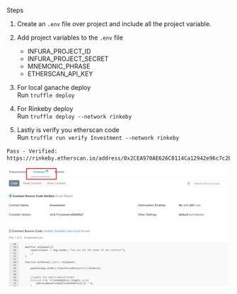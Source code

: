 

Steps

1. Create an `.env` file over project and include all the project variable.
2. Add project variables to the `.env` file
   - INFURA_PROJECT_ID
   - INFURA_PROJECT_SECRET 
   - MNEMONIC_PHRASE
   - ETHERSCAN_API_KEY 

3. For local ganache deploy <br>
   Run `truffle deploy`

4. For Rinkeby deploy <br>
   Run `truffle deploy --network rinkeby`

5. Lastly is verify you etherscan code <br>
   Run `truffle run verify Investment --network rinkeby`

```
Pass - Verified: https://rinkeby.etherscan.io/address/0x2CEA970AE626C8114Ca12942e96c7c2E189C16b2#contracts
```

<img src="https://github.com/lawweiliang/investmentContract/blob/main/doc/verifyImage.png" width="500">


